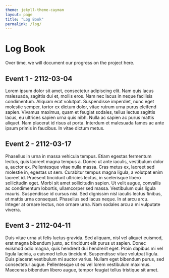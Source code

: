 ```yaml
---
theme: jekyll-theme-cayman
layout: page
title: "Log Book"
permalink: /log/
---
```


# Log Book

Over time, we will document our progress on the project here.

## Event 1 - 2112-03-04

Lorem ipsum dolor sit amet, consectetur adipiscing elit. Nam quis lacus malesuada, sagittis dui et, mollis eros. Nam nec lacus in neque facilisis condimentum. Aliquam erat volutpat. Suspendisse imperdiet, nunc eget molestie semper, tortor ex dictum dolor, vitae rutrum urna purus eleifend sapien. Vivamus maximus, quam et feugiat sodales, tellus lectus sagittis lacus, eu ultrices sapien urna quis nibh. Nulla ac sapien ac purus mattis aliquet. Nam placerat id risus at porta. Interdum et malesuada fames ac ante ipsum primis in faucibus. In vitae dictum metus.

## Event 2 - 2112-03-17

Phasellus in urna in massa vehicula tempus. Etiam egestas fermentum lectus, quis laoreet magna tempus a. Donec ut ante iaculis, vestibulum dolor a, auctor ex. Pellentesque vitae nulla massa. Cras metus ex, laoreet sed molestie in, egestas ut sem. Curabitur tempus magna ligula, a volutpat enim laoreet id. Praesent tincidunt ultricies lectus, in scelerisque libero sollicitudin eget. Morbi sit amet sollicitudin sapien. Ut velit augue, convallis ac condimentum lobortis, ullamcorper sed massa. Vestibulum quis ligula mauris. Suspendisse id cursus nisi. Sed dignissim nisl iaculis lectus finibus, et mattis urna consequat. Phasellus sed lacus neque. In at arcu arcu. Integer at ornare lectus, non ornare urna. Nam sodales arcu a mi vulputate viverra.

## Event 3 - 2112-04-11

Duis vitae urna ut felis luctus gravida. Sed aliquam, nisl vel aliquet euismod, erat magna bibendum justo, ac tincidunt elit purus ut sapien. Donec euismod odio magna, quis hendrerit dui hendrerit eget. Proin dapibus mi vel ligula lacinia, a euismod tellus tincidunt. Suspendisse vitae volutpat ligula. Duis placerat vestibulum mi auctor varius. Nullam eget bibendum purus, sed consectetur augue. Pellentesque ut ex vel lorem vestibulum maximus. Maecenas bibendum libero augue, tempor feugiat tellus tristique sit amet.

